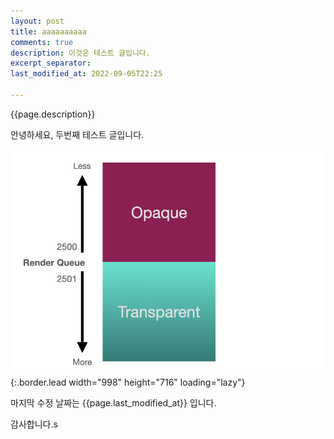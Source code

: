 ```yaml
---
layout: post
title: aaaaaaaaaa
comments: true
description: 이것은 테스트 글입니다.
excerpt_separator: 
last_modified_at: 2022-09-05T22:25

---
```


{{page.description}}

안녕하세요, 두번째 테스트 글입니다.

![test](/assets/img/blog/test-1.png){:.border.lead width="998" height="716" loading="lazy"}
    
마지막 수정 날짜는  {{page.last_modified_at}}  입니다.  

감사합니다.s

